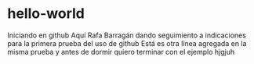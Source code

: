 # hello-world
Iniciando en github
Aquí Rafa Barragán dando seguimiento a indicaciones para la primera prueba del uso de github
Está es otra línea agregada en la misma prueba y antes de dormir quiero terminar con el ejemplo
hjgjuh
